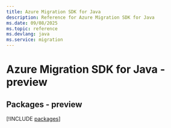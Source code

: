 ```yaml
---
title: Azure Migration SDK for Java
description: Reference for Azure Migration SDK for Java
ms.date: 09/08/2025
ms.topic: reference
ms.devlang: java
ms.service: migration
---
```

# Azure Migration SDK for Java - preview
## Packages - preview
[!INCLUDE [packages](migration-index.md)]